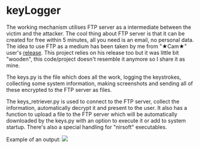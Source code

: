 # keyLogger

The working mechanism utilises FTP server as a intermediate between the victim and the attacker. The cool thing about FTP server is that it can be created for free within 5 minutes, all you need is an email, no personal data. The idea to use FTP as a medium has been taken by me from "★Cam★" user's [release](https://hackforums.net/showthread.php?tid=5558161). This project relies on his release too but it was little bit "wooden", this code/project doesn't resemble it anymore so I share it as mine.

The keys.py is the file which does all the work, logging the keystrokes, collecting some system information, making screenshots and sending all of these encrypted to the FTP server as files.

The keys_retriever.py is used to connect to the FTP server, collect the information, automatically decrypt it and present to the user. It also has a function to upload a file to the FTP server which will be automatically downloaded by the keys.py with an option to execute it or add to system startup. There's also a special handling for "nirsoft" executables.

Example of an output:
![](http://i.imgur.com/b4viSNF.png)
